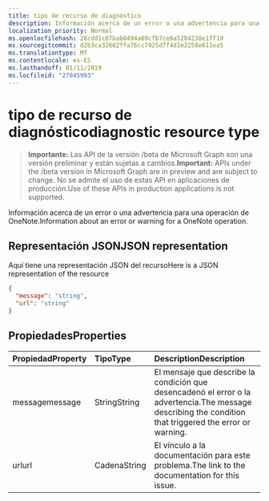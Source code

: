 ```yaml
---
title: tipo de recurso de diagnóstico
description: Información acerca de un error o una advertencia para una operación de OneNote.
localization_priority: Normal
ms.openlocfilehash: 28cdd1c07bab0494a69cfb7ce6a5284238e1ff19
ms.sourcegitcommit: d2b3ca32602ffa76cc7925d7f4d1e2258e611ea5
ms.translationtype: MT
ms.contentlocale: es-ES
ms.lasthandoff: 01/11/2019
ms.locfileid: "27845993"
---
```

# <a name="diagnostic-resource-type"></a><span data-ttu-id="9742c-103">tipo de recurso de diagnóstico</span><span class="sxs-lookup"><span data-stu-id="9742c-103">diagnostic resource type</span></span>

> <span data-ttu-id="9742c-104">**Importante:** Las API de la versión /beta de Microsoft Graph son una versión preliminar y están sujetas a cambios.</span><span class="sxs-lookup"><span data-stu-id="9742c-104">**Important:** APIs under the /beta version in Microsoft Graph are in preview and are subject to change.</span></span> <span data-ttu-id="9742c-105">No se admite el uso de estas API en aplicaciones de producción.</span><span class="sxs-lookup"><span data-stu-id="9742c-105">Use of these APIs in production applications is not supported.</span></span>

<span data-ttu-id="9742c-106">Información acerca de un error o una advertencia para una operación de OneNote.</span><span class="sxs-lookup"><span data-stu-id="9742c-106">Information about an error or warning for a OneNote operation.</span></span>

## <a name="json-representation"></a><span data-ttu-id="9742c-107">Representación JSON</span><span class="sxs-lookup"><span data-stu-id="9742c-107">JSON representation</span></span>

<span data-ttu-id="9742c-108">Aquí tiene una representación JSON del recurso</span><span class="sxs-lookup"><span data-stu-id="9742c-108">Here is a JSON representation of the resource</span></span>

<!-- {
  "blockType": "resource",
  "optionalProperties": [

  ],
  "@odata.type": "microsoft.graph.diagnostic"
}-->

```json
{
  "message": "string",
  "url": "string"
}

```
## <a name="properties"></a><span data-ttu-id="9742c-109">Propiedades</span><span class="sxs-lookup"><span data-stu-id="9742c-109">Properties</span></span>
| <span data-ttu-id="9742c-110">Propiedad</span><span class="sxs-lookup"><span data-stu-id="9742c-110">Property</span></span>     | <span data-ttu-id="9742c-111">Tipo</span><span class="sxs-lookup"><span data-stu-id="9742c-111">Type</span></span>   |<span data-ttu-id="9742c-112">Description</span><span class="sxs-lookup"><span data-stu-id="9742c-112">Description</span></span>|
|:---------------|:--------|:----------|
|<span data-ttu-id="9742c-113">message</span><span class="sxs-lookup"><span data-stu-id="9742c-113">message</span></span>|<span data-ttu-id="9742c-114">String</span><span class="sxs-lookup"><span data-stu-id="9742c-114">String</span></span>|<span data-ttu-id="9742c-115">El mensaje que describe la condición que desencadenó el error o la advertencia.</span><span class="sxs-lookup"><span data-stu-id="9742c-115">The message describing the condition that triggered the error or warning.</span></span>|
|<span data-ttu-id="9742c-116">url</span><span class="sxs-lookup"><span data-stu-id="9742c-116">url</span></span>|<span data-ttu-id="9742c-117">Cadena</span><span class="sxs-lookup"><span data-stu-id="9742c-117">String</span></span>|<span data-ttu-id="9742c-118">El vínculo a la documentación para este problema.</span><span class="sxs-lookup"><span data-stu-id="9742c-118">The link to the documentation for this issue.</span></span>|

<!-- uuid: 8fcb5dbc-d5aa-4681-8e31-b001d5168d79
2015-10-25 14:57:30 UTC -->
<!-- {
  "type": "#page.annotation",
  "description": "diagnostic resource",
  "keywords": "",
  "section": "documentation",
  "tocPath": ""
}-->
